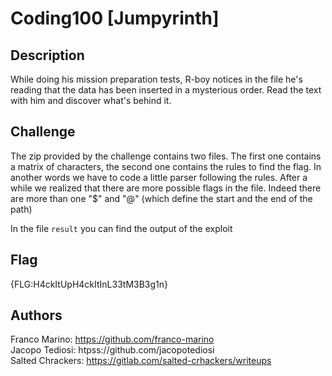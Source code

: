# Coding100 [Jumpyrinth]

## Description
While doing his mission preparation tests, R-boy notices  in the file he's reading that the data has been inserted in a  mysterious order. Read the text with him and discover what's behind it.

## Challenge
The zip provided by the challenge contains two files. The first one contains a matrix of characters, the second one contains the rules to find the flag. In another words we have to code a little parser following the rules. After a while we realized that there are more possible flags in the file. Indeed there are more than one "$" and "@" (which define the start and the end of the path)

In the file `result` you can find the output of the exploit

## Flag
{FLG:H4ckItUpH4ckItInL33tM3B3g1n}

## Authors
Franco Marino:  https://github.com/franco-marino  
Jacopo Tediosi: htpss://github.com/jacopotediosi  
Salted Chrackers: https://gitlab.com/salted-crhackers/writeups
